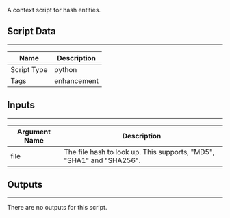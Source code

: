A context script for hash entities.

## Script Data

---

| **Name** | **Description** |
| --- | --- |
| Script Type | python |
| Tags | enhancement |


## Inputs

---

| **Argument Name** | **Description** |
| --- | --- |
| file | The file hash to look up. This supports, "MD5", "SHA1" and "SHA256". |

## Outputs

---
There are no outputs for this script.
